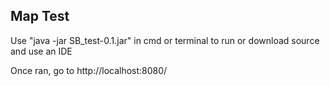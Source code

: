 ## Map Test

Use "java -jar SB_test-0.1.jar" in cmd or terminal to run or download source and use an IDE

Once ran, go to http://localhost:8080/